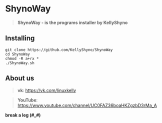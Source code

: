 # ShynoWay

> **ShynoWay - is the programs installer by KellyShyno**

## Installing

```
git clone https://github.com/KellyShyno/ShynoWay
cd ShynoWay
chmod -R a+rx *
./ShynoWay.sh
```

## About us

> **vk**: <https://vk.com/linuxkelly>

> **YouTube**: <https://www.youtube.com/channel/UC0FAZ36boaHKZgzbD3rMa_A>

**break a leg (#_#)**
